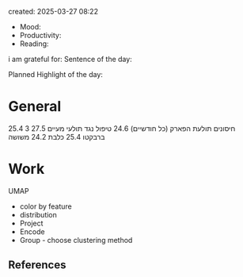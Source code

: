 

created: 2025-03-27 08:22

- Mood:
- Productivity:
- Reading:

i am grateful for:
Sentence of the day:

Planned Highlight of the day:

# General

 25.4 3 חיסונים תולעת הפארק (כל חודשיים)
 24.6 טיפול נגד תולעי מעיים
 27.5 ברבקטו
 25.4 כלבת
 24.2 משושה


# Work
UMAP
- color by feature
- distribution
- Project
- Encode
- Group - choose clustering method







## References
